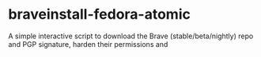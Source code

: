 # braveinstall-fedora-atomic
A simple interactive script to download the Brave (stable/beta/nightly) repo and PGP signature, harden their permissions and 
